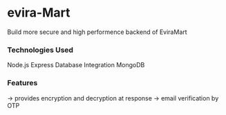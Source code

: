 # evira-Mart
 Build more secure and high performence backend of EviraMart

### Technologies Used
Node.js
Express
Database Integration MongoDB

### Features
-> provides encryption and decryption at response
-> email verification by OTP


